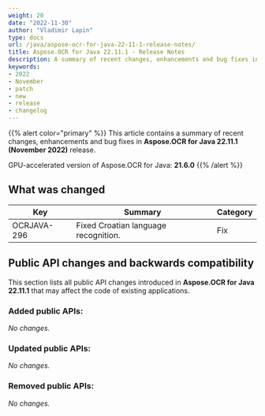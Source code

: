 ```yaml
---
weight: 20
date: "2022-11-30"
author: "Vladimir Lapin"
type: docs
url: /java/aspose-ocr-for-java-22-11-1-release-notes/
title: Aspose.OCR for Java 22.11.1 - Release Notes
description: A summary of recent changes, enhancements and bug fixes in Aspose.OCR for Java 22.11.1 (November 2022) release.
keywords:
- 2022
- November
- patch
- new
- release
- changelog
---
```


{{% alert color="primary" %}}
This article contains a summary of recent changes, enhancements and bug fixes in **Aspose.OCR for Java 22.11.1 (November 2022)** release.

GPU-accelerated version of Aspose.OCR for Java: **21.6.0**
{{% /alert %}}

## What was changed

Key | Summary | Category
--- | ------- | --------
OCRJAVA-296 | Fixed Croatian language recognition. | Fix

## Public API changes and backwards compatibility

This section lists all public API changes introduced in **Aspose.OCR for Java 22.11.1** that may affect the code of existing applications.

### Added public APIs:

_No changes._

### Updated public APIs:

_No changes._

### Removed public APIs:

_No changes._
